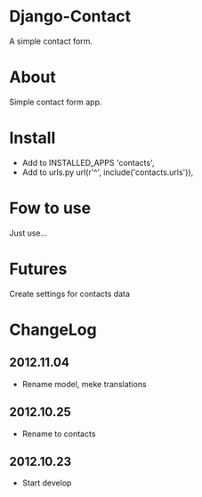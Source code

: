 # Django-Contact
A simple contact form.

# About
Simple contact form app.

# Install
* Add to INSTALLED_APPS 'contacts',
* Add to urls.py url(r'^', include('contacts.urls')),

# Fow to use
Just use...

# Futures
Create settings for contacts data

# ChangeLog
## 2012.11.04
* Rename model, meke translations

## 2012.10.25
* Rename to contacts

## 2012.10.23
* Start develop